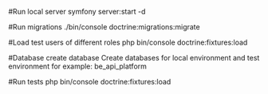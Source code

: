 #Run local server
symfony server:start -d

#Run migrations
./bin/console doctrine:migrations:migrate

#Load test users of different roles
php bin/console doctrine:fixtures:load

#Database create database
Create databases for local environment and test environment
for example: be_api_platform

#Run tests
php bin/console doctrine:fixtures:load